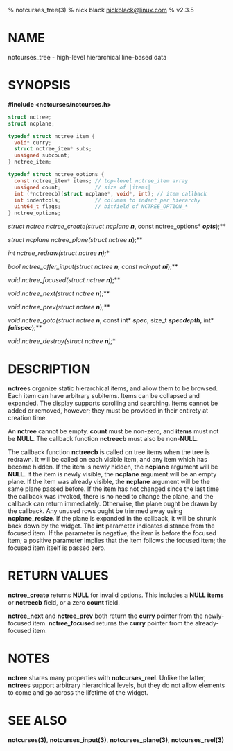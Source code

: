 % notcurses_tree(3)
% nick black <nickblack@linux.com>
% v2.3.5

# NAME

notcurses_tree - high-level hierarchical line-based data

# SYNOPSIS

**#include <notcurses/notcurses.h>**

```c
struct nctree;
struct ncplane;

typedef struct nctree_item {
  void* curry;
  struct nctree_item* subs;
  unsigned subcount;
} nctree_item;

typedef struct nctree_options {
  const nctree_item* items; // top-level nctree_item array
  unsigned count;           // size of |items|
  int (*nctreecb)(struct ncplane*, void*, int); // item callback
  int indentcols;           // columns to indent per hierarchy
  uint64_t flags;           // bitfield of NCTREE_OPTION_*
} nctree_options;

```

**struct nctree* nctree_create(struct ncplane* ***n***, const nctree_options* ***opts***);**

**struct ncplane* nctree_plane(struct nctree* ***n***);**

**int nctree_redraw(struct nctree* ***n***);**

**bool nctree_offer_input(struct nctree* ***n***, const ncinput* ***ni***);**

**void* nctree_focused(struct nctree* ***n***);**

**void* nctree_next(struct nctree* ***n***);**

**void* nctree_prev(struct nctree* ***n***);**

**void* nctree_goto(struct nctree* ***n***, const int* ***spec***, size_t ***specdepth***, int* ***failspec***);**

**void nctree_destroy(struct nctree* ***n***);**

# DESCRIPTION

**nctree**s organize static hierarchical items, and allow them to be browsed.
Each item can have arbitrary subitems. Items can be collapsed and expanded.
The display supports scrolling and searching. Items cannot be added or removed,
however; they must be provided in their entirety at creation time.

An **nctree** cannot be empty. **count** must be non-zero, and **items** must
not be **NULL**. The callback function **nctreecb** must also be non-**NULL**.

The callback function **nctreecb** is called on tree items when the tree is
redrawn. It will be called on each visible item, and any item which has become
hidden. If the item is newly hidden, the **ncplane** argument will be **NULL**.
If the item is newly visible, the **ncplane** argument will be an empty plane.
If the item was already visible, the **ncplane** argument will be the same
plane passed before. If the item has not changed since the last time the
callback was invoked, there is no need to change the plane, and the callback
can return immediately. Otherwise, the plane ought be drawn by the callback.
Any unused rows ought be trimmed away using **ncplane_resize**. If the plane
is expanded in the callback, it will be shrunk back down by the widget. The
**int** parameter indicates distance from the focused item. If the parameter
is negative, the item is before the focused item; a positive parameter implies
that the item follows the focused item; the focused item itself is passed zero.

# RETURN VALUES

**nctree_create** returns **NULL** for invalid options. This includes a **NULL**
**items** or **nctreecb** field, or a zero **count** field.

**nctree_next** and **nctree_prev** both return the **curry** pointer from the
newly-focused item. **nctree_focused** returns the **curry** pointer from the
already-focused item.

# NOTES

**nctree** shares many properties with **notcurses_reel**. Unlike the latter,
**nctree**s support arbitrary hierarchical levels, but they do not allow
elements to come and go across the lifetime of the widget.

# SEE ALSO

**notcurses(3)**,
**notcurses_input(3)**,
**notcurses_plane(3)**,
**notcurses_reel(3)**
